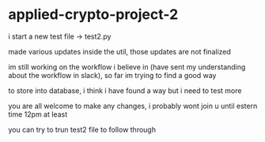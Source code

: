 # applied-crypto-project-2


i start a new test file -> test2.py

made various updates inside the util, those updates are not finalized

im still working on the workflow i believe in (have sent my understanding about the workflow in slack), so far im trying to find a good way 

to store into database, i think i have found a way but i need to test more

you are all welcome to make any changes, i probably wont join u until estern time 12pm at least

you can try to trun test2 file to follow through